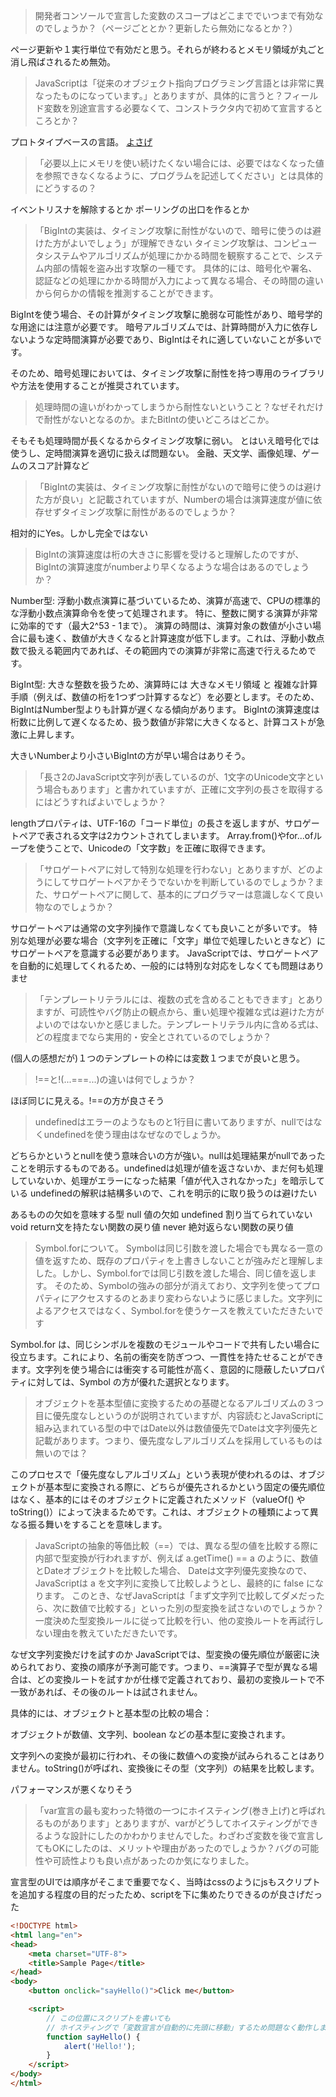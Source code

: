 > 開発者コンソールで宣言した変数のスコープはどこまででいつまで有効なのでしょうか？（ページごととか？更新したら無効になるとか？）

ページ更新や１実行単位で有効だと思う。それらが終わるとメモリ領域が丸ごと消し飛ばされるため無効。

> JavaScriptは「従来のオブジェクト指向プログラミング言語とは非常に異なったものになっています。」とありますが、具体的に言うと？フィールド変数を別途宣言する必要なくて、コンストラクタ内で初めて宣言するところとか？

プロトタイプベースの言語。
[よさげ](https://zenn.dev/aidemy/articles/class-prototype-of-js#fn-934b-1)

> 「必要以上にメモリを使い続けたくない場合には、必要ではなくなった値を参照できなくなるように、プログラムを記述してください」とは具体的にどうするの？

イベントリスナを解除するとか
ポーリングの出口を作るとか

> 「BigIntの実装は、タイミング攻撃に耐性がないので、暗号に使うのは避けた方がよいでしょう」が理解できない
> タイミング攻撃は、コンピュータシステムやアルゴリズムが処理にかかる時間を観察することで、システム内部の情報を盗み出す攻撃の一種です。
> 具体的には、暗号化や署名、認証などの処理にかかる時間が入力によって異なる場合、その時間の違いから何らかの情報を推測することができます。

BigIntを使う場合、その計算がタイミング攻撃に脆弱な可能性があり、暗号学的な用途には注意が必要です。
暗号アルゴリズムでは、計算時間が入力に依存しないような定時間演算が必要であり、BigIntはそれに適していないことが多いです。

そのため、暗号処理においては、タイミング攻撃に耐性を持つ専用のライブラリや方法を使用することが推奨されています。

> 処理時間の違いがわかってしまうから耐性ないということ？なぜそれだけで耐性がないとなるのか。またBitIntの使いどころはどこか。

そもそも処理時間が長くなるからタイミング攻撃に弱い。
とはいえ暗号化では使うし、定時間演算を適切に扱えば問題ない。
金融、天文学、画像処理、ゲームのスコア計算など

> 「BigIntの実装は、タイミング攻撃に耐性がないので暗号に使うのは避けた方が良い」と記載されていますが、Numberの場合は演算速度が値に依存せずタイミング攻撃に耐性があるのでしょうか？

相対的にYes。しかし完全ではない

> BigIntの演算速度は桁の大きさに影響を受けると理解したのですが、BigIntの演算速度がnumberより早くなるような場合はあるのでしょうか？

Number型:
浮動小数点演算に基づいているため、演算が高速で、CPUの標準的な浮動小数点演算命令を使って処理されます。
特に、整数に関する演算が非常に効率的です（最大2^53 - 1まで）。
演算の時間は、演算対象の数値が小さい場合に最も速く、数値が大きくなると計算速度が低下します。これは、浮動小数点数で扱える範囲内であれば、その範囲内での演算が非常に高速で行えるためです。

BigInt型:
大きな整数を扱うため、演算時には 大きなメモリ領域 と 複雑な計算手順（例えば、数値の桁を1つずつ計算するなど）を必要とします。そのため、BigIntはNumber型よりも計算が遅くなる傾向があります。
BigIntの演算速度は桁数に比例して遅くなるため、扱う数値が非常に大きくなると、計算コストが急激に上昇します。

大きいNumberより小さいBigIntの方が早い場合はありそう。

> 「長さ2のJavaScript文字列が表しているのが、1文字のUnicode文字という場合もあります」と書かれていますが、正確に文字列の長さを取得するにはどうすればよいでしょうか？

lengthプロパティは、UTF-16の「コード単位」の長さを返しますが、サロゲートペアで表される文字は2カウントされてしまいます。
Array.from()やfor...ofループを使うことで、Unicodeの「文字数」を正確に取得できます。

> 「サロゲートペアに対して特別な処理を行わない」とありますが、どのようにしてサロゲートペアかそうでないかを判断しているのでしょうか？また、サロゲートペアに関して、基本的にプログラマーは意識しなくて良い物なのでしょうか？

サロゲートペアは通常の文字列操作で意識しなくても良いことが多いです。
特別な処理が必要な場合（文字列を正確に「文字」単位で処理したいときなど）にサロゲートペアを意識する必要があります。
JavaScriptでは、サロゲートペアを自動的に処理してくれるため、一般的には特別な対応をしなくても問題はありませ

> 「テンプレートリテラルには、複数の式を含めることもできます」とありますが、可読性やバグ防止の観点から、重い処理や複雑な式は避けた方がよいのではないかと感じました。テンプレートリテラル内に含める式は、どの程度までなら実用的・安全とされているのでしょうか？

(個人の感想だが)１つのテンプレートの枠には変数１つまでが良いと思う。

> !==と!(...===...)の違いは何でしょうか？

ほぼ同じに見える。!==の方が良さそう

> undefinedはエラーのようなものと1行目に書いてありますが、nullではなくundefinedを使う理由はなぜなのでしょうか。

どちらかというとnullを使う意味合いの方が強い。nullは処理結果がnullであったことを明示するものである。undefinedは処理が値を返さないか、まだ何も処理していないか、処理がエラーになった結果「値が代入されなかった」を暗示している
undefinedの解釈は結構多いので、これを明示的に取り扱うのは避けたい

あるものの欠如を意味する型
null 値の欠如
undefined 割り当てられていない
void return文を持たない関数の戻り値
never 絶対返らない関数の戻り値

> Symbol.forについて。
> Symbolは同じ引数を渡した場合でも異なる一意の値を返すため、既存のプロパティを上書きしないことが強みだと理解しました。しかし、Symbol.forでは同じ引数を渡した場合、同じ値を返します。
> そのため、Symbolの強みの部分が消えており、文字列を使ってプロパティにアクセスするのとあまり変わらないように感じました。文字列によるアクセスではなく、Symbol.forを使うケースを教えていただきたいです

Symbol.for は、同じシンボルを複数のモジュールやコードで共有したい場合に役立ちます。これにより、名前の衝突を防ぎつつ、一貫性を持たせることができます。文字列を使う場合には衝突する可能性が高く、意図的に隠蔽したいプロパティに対しては、Symbol の方が優れた選択となります。

> オブジェクトを基本型値に変換するための基礎となるアルゴリズムの３つ目に優先度なしというのが説明されていますが、内容読むとJavaScriptに組み込まれている型の中ではDate以外は数値優先でDateは文字列優先と記載があります。つまり、優先度なしアルゴリズムを採用しているものは無いのでは？

このプロセスで「優先度なしアルゴリズム」という表現が使われるのは、オブジェクトが基本型に変換される際に、どちらが優先されるかという固定の優先順位はなく、基本的にはそのオブジェクトに定義されたメソッド（valueOf() や toString()）によって決まるためです。これは、オブジェクトの種類によって異なる振る舞いをすることを意味します。

> JavaScriptの抽象的等価比較（==）では、異なる型の値を比較する際に内部で型変換が行われますが、例えば a.getTime() == a のように、数値とDateオブジェクトを比較した場合、 Dateは文字列優先変換なので、JavaScriptは a を文字列に変換して比較しようとし、最終的に false になります。
> このとき、なぜJavaScriptは「まず文字列で比較してダメだったら、次に数値で比較する」といった別の型変換を試さないのでしょうか？
> 一度決めた型変換ルールに従って比較を行い、他の変換ルートを再試行しない理由を教えていただきたいです。

なぜ文字列変換だけを試すのか
JavaScriptでは、型変換の優先順位が厳密に決められており、変換の順序が予測可能です。つまり、==演算子で型が異なる場合は、どの変換ルートを試すかが仕様で定義されており、最初の変換ルートで不一致があれば、その後のルートは試されません。

具体的には、オブジェクトと基本型の比較の場合：

オブジェクトが数値、文字列、boolean などの基本型に変換されます。

文字列への変換が最初に行われ、その後に数値への変換が試みられることはありません。toString()が呼ばれ、変換後にその型（文字列）の結果を比較します。

パフォーマンスが悪くなりそう

> 「var宣言の最も変わった特徴の一つにホイスティング(巻き上げ)と呼ばれるものがあります」とありますが、varがどうしてホイスティングができるような設計にしたのかわかりませんでした。わざわざ変数を後で宣言してもOKにしたのは、メリットや理由があったのでしょうか？バグの可能性や可読性よりも良い点があったのか気になりました。

宣言型のUIでは順序がそこまで重要でなく、当時はcssのようにjsもスクリプトを追加する程度の目的だったため、scriptを下に集めたりできるのが良さげだった

```HTML
<!DOCTYPE html>
<html lang="en">
<head>
    <meta charset="UTF-8">
    <title>Sample Page</title>
</head>
<body>
    <button onclick="sayHello()">Click me</button>

    <script>
        // この位置にスクリプトを書いても
        // ホイスティングで「変数宣言が自動的に先頭に移動」するため問題なく動作します
        function sayHello() {
            alert('Hello!');
        }
    </script>
</body>
</html>
```
